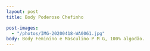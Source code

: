 ```yaml
---
layout: post
title: Body Poderoso Chefinho

post-images:
  - "/photos/IMG-20200418-WA0061.jpg"
body: Body Feminino e Masculino P M G, 100% algodão.
---
```

